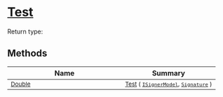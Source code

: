 # [Test](./DtwClassifier-100663857.md)


Return type:
## Methods

| Name | Summary | 
| --- | --- | 
| <sub>[Double](https://docs.microsoft.com/en-us/dotnet/api/System.Double)</sub><img width=200/>| <sub>[Test](./DtwClassifier-100663857.md) ( [`ISignerModel`](./../../../Pipeline/ISignerModel.md), [`Signature`](./../../../Signature.md) )</sub>| <br>


